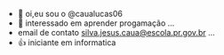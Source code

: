 - 👋 oi,eu sou o @caualucas06
- 👀 interessado em aprender progamação ...
-  email de contato silva.jesus.caua@escola.pr.gov.br ...
- :+1: iniciante em informatica
